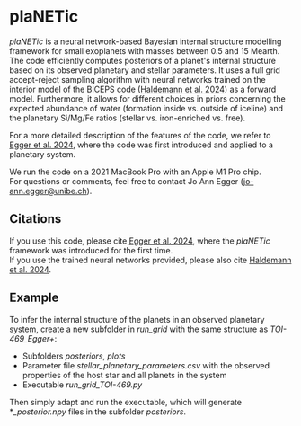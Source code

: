 # plaNETic
*plaNETic* is a neural network-based Bayesian internal structure modelling framework for small exoplanets with masses between 0.5 and 15 Mearth. 
The code efficiently computes posteriors of a planet's internal structure based on its observed planetary and stellar parameters. 
It uses a full grid accept-reject sampling algorithm with neural networks trained on the interior model of the BICEPS code ([Haldemann et al. 2024](https://ui.adsabs.harvard.edu/abs/2024A%26A...681A..96H/abstract)) as a forward model. 
Furthermore, it allows for different choices in priors concerning the expected abundance of water (formation inside vs. outside of iceline) and the planetary Si/Mg/Fe ratios (stellar vs. iron-enriched vs. free).  

For a more detailed description of the features of the code, we refer to [Egger et al. 2024](https://ui.adsabs.harvard.edu/abs/2024arXiv240618653E/abstract), where the code was first introduced and applied to a planetary system.

We run the code on a 2021 MacBook Pro with an Apple M1 Pro chip.  
For questions or comments, feel free to contact Jo Ann Egger (jo-ann.egger@unibe.ch).

## Citations
If you use this code, please cite [Egger et al. 2024](https://ui.adsabs.harvard.edu/abs/2024arXiv240618653E/abstract), where the *plaNETic* framework was introduced for the first time.  
If you use the trained neural networks provided, please also cite [Haldemann et al. 2024](https://ui.adsabs.harvard.edu/abs/2024A%26A...681A..96H/abstract).  

## Example
To infer the internal structure of the planets in an observed planetary system, create a new subfolder in *run_grid* with the same structure as *TOI-469_Egger+*:
- Subfolders *posteriors*, *plots*
- Parameter file *stellar_planetary_parameters.csv* with the observed properties of the host star and all planets in the system
- Executable *run_grid_TOI-469.py*

Then simply adapt and run the executable, which will generate **_posterior.npy* files in the subfolder *posteriors*.

